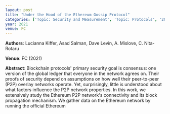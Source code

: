 ```yaml
---
layout: post
title: "Under the Hood of the Ethereum Gossip Protocol"
categories: ['Topic: Security and Measurement', 'Topic: Protocols', '2021', 'Venue: FC']
year: 2021
venue: FC
---
```

**Authors**: Lucianna Kiffer, Asad Salman, Dave Levin, A. Mislove, C. Nita-Rotaru

**Venue**: FC (2021)

**Abstract**: Blockchain protocols' primary security goal is consensus: one version of the global ledger that everyone in the network agrees on. Their proofs of security depend on assumptions on how well their peer-to-peer (P2P) overlay networks operate. Yet, surprisingly, little is understood about what factors influence the P2P network properties. In this work, we extensively study the Ethereum P2P network's connectivity and its block propagation mechanism. We gather data on the Ethereum network by running the official Ethereum

